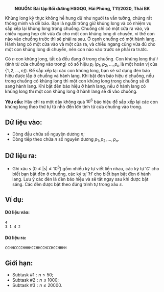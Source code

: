 **<center>NGUỒN: Bài tập Bồi dưỡng HSGQG, Hải Phòng, T11/2020, Thái BK</center>**

Khủng long kỳ thực không hề hung dữ như người ta vẫn tưởng, chúng rất thông minh và dễ bảo. Bạn là người trông giữ khủng long và có nhiệm vụ sắp xếp lại khủng long trong chuồng. Chuồng chỉ có một cửa ra vào, và chiều ngang hẹp chỉ vừa đủ cho một con khủng long di chuyển, vì thế con nào vào chuồng trước thì sẽ phải ra sau. Ở cạnh chuồng có một hành lang. Hành lang có một cửa vào và một cửa ra, và chiều ngang cũng vừa đủ cho một con khủng long di chuyển, nên con nào vào trước sẽ phải ra trước.

Có $n$ con khủng long, tất cả đều đang ở trong chuồng. Con khủng long thứ $i$ (tính từ cửa chuồng vào trong) có số hiệu $p_i\ (p_1, p_2, …, p_n$ là một hoán vị của $\{1, 2, …, n\})$. Để sắp xếp lại các con khủng long, bạn sẽ sử dụng đèn báo hiệu được lắp ở chuồng và hành lang. Khi bật đèn báo hiệu ở chuồng, nếu trong chuồng có khủng long thì một con khủng long trong chuồng sẽ đi sang hành lang. Khi bật đèn báo hiệu ở hành lang, nếu ở hành lang có khủng long thì một con khủng long ở hành lang sẽ đi vào chuồng.

**Yêu cầu:** Hãy chỉ ra một dãy không quá $10^6$ báo hiệu để sắp xếp lại các con khủng long theo thứ tự từ nhỏ đến lớn tính từ cửa chuồng vào trong.

## Dữ liệu vào:
- Dòng đầu chứa số nguyên dương $n$;
- Dòng tiếp theo chứa $n$ số nguyên dương $p_1, p_2, …, p_n$.

## Dữ liệu ra:
- Ghi xâu $s\ (0 ≤ |s| ≤ 10^6)$ gồm nhiều ký tự viết liền nhau, các ký tự $'C'$ cho biết bạn bật đèn ở chuồng, các ký tự $'H'$ cho biết bạn bật đèn ở hành lang. Lưu ý các đèn là đèn báo hiệu và sẽ tắt ngay sau khi được bật sáng. Các đèn được bật theo đúng trình tự trong xâu $s$.

## Ví dụ:
#### Dữ liệu vào:
```
4
3 1 4 2
```

#### Dữ liệu ra:
```
CCHHCCCCHHHHCCHHCCHCCHCCHHHH
```

## Giới hạn:
- Subtask $\#1: n ≤ 50$;
- Subtask $\#2: n ≤ 1000$;
- Subtask $\#3: n ≤ 20000$.